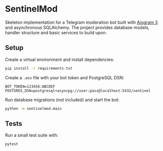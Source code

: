 # SentinelMod

Skeleton implementation for a Telegram moderation bot built with [Aiogram 3](https://github.com/aiogram/aiogram) and
asynchronous SQLAlchemy. The project provides database models, handler structure and basic services to build upon.

## Setup

Create a virtual environment and install dependencies:

```bash
pip install -r requirements.txt
```

Create a `.env` file with your bot token and PostgreSQL DSN:

```
BOT_TOKEN=123456:ABCDEF
POSTGRES_DSN=postgresql+asyncpg://user:pass@localhost:5432/sentinel
```

Run database migrations (not included) and start the bot:

```bash
python -m sentinelmod.main
```

## Tests

Run a small test suite with:

```bash
pytest
```
